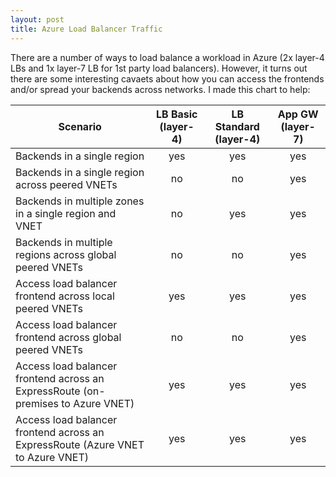```yaml
---
layout: post
title: Azure Load Balancer Traffic
---
```


There are a number of ways to load balance a workload in Azure (2x layer-4 LBs and 1x layer-7 LB for 1st party load balancers). However, it turns out there are some interesting cavaets about how you can access the frontends and/or spread your backends across networks. I made this chart to help:

| Scenario | LB Basic (layer-4) | LB Standard (layer-4) | App GW (layer-7) |
|----------|:------------------:|:---------------------:|:----------------:|
| Backends in a single region | yes | yes | yes |
| Backends in a single region across peered VNETs | no | no | yes |
| Backends in multiple zones in a single region and VNET | no | yes | yes |
| Backends in multiple regions across global peered VNETs | no | no | yes |
| Access load balancer frontend across local peered VNETs | yes | yes | yes |
| Access load balancer frontend across global peered VNETs | no | no | yes |
| Access load balancer frontend across an ExpressRoute (on-premises to Azure VNET) | yes | yes | yes |
| Access load balancer frontend across an ExpressRoute (Azure VNET to Azure VNET) | yes | yes | yes |
